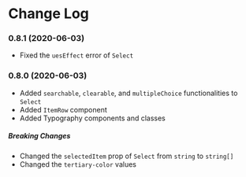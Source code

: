 # Change Log


### 0.8.1 (2020-06-03)

- Fixed the `uesEffect` error of `Select`


### 0.8.0 (2020-06-03)

- Added `searchable`, `clearable`, and `multipleChoice` functionalities to `Select`
- Added `ItemRow` component
- Added Typography components and classes

##### Breaking Changes
- Changed the `selectedItem` prop of `Select` from `string` to `string[]` 
- Changed the `tertiary-color` values